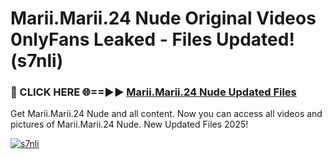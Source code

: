 # Marii.Marii.24 Nude Original Videos 0nlyFans Leaked - Files Updated! (s7nli)

<h3>🔴 CLICK HERE 🌐==►► <a href="https://tinyurl.com/4mcuefdz" rel="nofollow">Marii.Marii.24 Nude Updated Files</a></h3>

Get Marii.Marii.24 Nude and all content. Now you can access all videos and pictures of Marii.Marii.24 Nude. New Updated Files 2025!

[![s7nli](https://i.imgur.com/StAQSOY.gif)](https://tinyurl.com/4mcuefdz)
